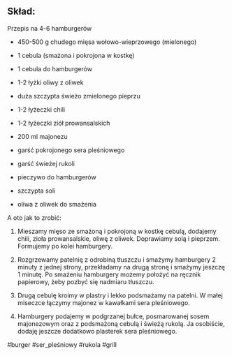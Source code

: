 ## Skład:

Przepis na 4-6 hamburgerów

- 450-500 g chudego mięsa wołowo-wieprzowego (mielonego)

- 1 cebula (smażona i pokrojona w kostkę)

- 1 cebula do hamburgerów

- 1-2 łyżki oliwy z oliwek

- duża szczypta świeżo zmielonego pieprzu

- 1-2 łyżeczki chili

- 1-2 łyżeczki ziół prowansalskich

- 200 ml majonezu

- garść pokrojonego sera pleśniowego

- garść świeżej rukoli

- pieczywo do hamburgerów

- szczypta soli 

- oliwa z oliwek do smażenia

A oto jak to zrobić:

1. Mieszamy mięso ze smażoną i pokrojoną w kostkę cebulą, dodajemy chili, zioła prowansalskie, oliwę z oliwek. Doprawiamy solą i pieprzem. Formujemy po kolei hamburgery. 

2. Rozgrzewamy patelnię z odrobiną tłuszczu i smażymy hamburgery 2 minuty z jednej strony, przekładamy na drugą stronę i smażymy jeszczę 1 minutę. Po smażeniu hamburgery możemy położyć na ręcznik papierowy, żeby pozbyć się nadmiaru tłuszczu.

3. Drugą cebulę kroimy w plastry i lekko podsmażamy na patelni. W małej miseczce łączymy majonez w kawałkami sera pleśniowego. 

4. Hamburgery podajemy w podgrzanej bułce, posmarowanej sosem majonezowym oraz z podsmażoną cebulą i świeżą rukolą. Ja osobiście, dodaję jeszcze dodatkowo plasterek sera pleśniowego.

#burger #ser_pleśniowy #rukola #grill